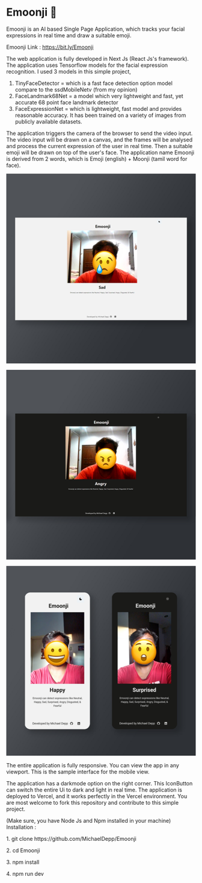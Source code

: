 # Emoonji 🤖
Emoonji is an AI based Single Page Application, which tracks your facial expressions in real time and draw a suitable emoji.

Emoonji Link : https://bit.ly/Emoonji

The web application is fully developed in Next Js (React Js's framework). The application uses Tensorflow models for the facial expression recognition. 
I used 3 models in this simple project,
1. TinyFaceDetector = which is a fast face detection option model compare to the ssdMobileNetv (from my opinion)
2. FaceLandmark68Net = a model which very lightweight and fast, yet accurate 68 point face landmark detector
3. FaceExpressionNet =  which is lightweight, fast model and provides reasonable accuracy. It has been trained on a variety of images from publicly available datasets.

The application triggers the camera of the browser to send the video input. The video input will be drawn on a canvas, and the frames will be analysed and process the current expression of the user in real time. Then a suitable emoji will be drawn on top of the user's face.
The application name Emoonji is derived from 2 words, which is Emoji (english) + Moonji (tamil word for face). 

<p align="center">
  <img width="800" src="screenshots/web-2.jpg">
</p>
<p align="center">
  <img width="800" src="/screenshots/web-1.jpg">
</p>

<p align="center">
  <img width="800" src="/screenshots/mobile.jpg">
</p>

The entire application is fully responsive. You can view the app in any viewport. This is the sample interface for the mobile view.

The application has a darkmode option on the right corner. This IconButton can switch the entire Ui to dark and light in real time.
The application is deployed to Vercel, and it works perfectly in the Vercel environment. You are most welcome to fork this repository and contribute to this simple project.

<p align="left">
  (Make sure, you have Node Js and Npm installed in your machine)
  <br>
  Installation :
</p>
<p align="left">
  <p> 1. git clone https://github.com/MichaelDepp/Emoonji </p>
  <p> 2. cd Emoonji </p>
  <p> 3. npm install </p>
  <p> 4. npm run dev </p>
</p>
